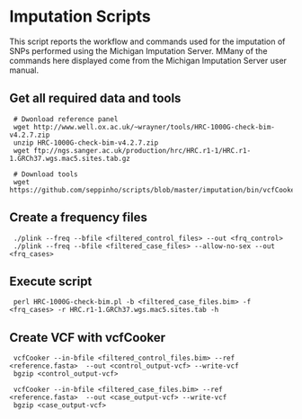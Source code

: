 # Imputation Scripts

This script reports the workflow and commands used for the imputation of SNPs performed using the Michigan Imputation Server. MMany of the commands here displayed come from the Michigan Imputation Server user manual.

## Get all required data and tools  
     # Dwonload reference panel
     wget http://www.well.ox.ac.uk/~wrayner/tools/HRC-1000G-check-bim-v4.2.7.zip
     unzip HRC-1000G-check-bim-v4.2.7.zip
     wget ftp://ngs.sanger.ac.uk/production/hrc/HRC.r1-1/HRC.r1-1.GRCh37.wgs.mac5.sites.tab.gz
     
     # Download tools
     wget https://github.com/seppinho/scripts/blob/master/imputation/bin/vcfCooker


## Create a frequency files
     ./plink --freq --bfile <filtered_control_files> --out <frq_control>
     ./plink --freq --bfile <filtered_case_files> --allow-no-sex --out <frq_cases>

## Execute script
     perl HRC-1000G-check-bim.pl -b <filtered_case_files.bim> -f <frq_cases> -r HRC.r1-1.GRCh37.wgs.mac5.sites.tab -h

## Create VCF with vcfCooker
     vcfCooker --in-bfile <filtered_control_files.bim> --ref <reference.fasta>  --out <control_output-vcf> --write-vcf
     bgzip <control_output-vcf>
     
     vcfCooker --in-bfile <filtered_case_files.bim> --ref <reference.fasta>  --out <case_output-vcf> --write-vcf
     bgzip <case_output-vcf>
